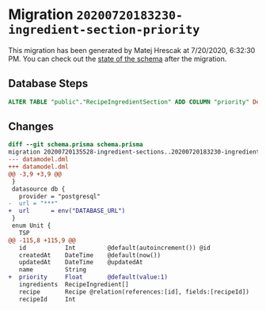 # Migration `20200720183230-ingredient-section-priority`

This migration has been generated by Matej Hrescak at 7/20/2020, 6:32:30 PM.
You can check out the [state of the schema](./schema.prisma) after the migration.

## Database Steps

```sql
ALTER TABLE "public"."RecipeIngredientSection" ADD COLUMN "priority" Decimal(65,30)  NOT NULL DEFAULT 1;
```

## Changes

```diff
diff --git schema.prisma schema.prisma
migration 20200720135528-ingredient-sections..20200720183230-ingredient-section-priority
--- datamodel.dml
+++ datamodel.dml
@@ -3,9 +3,9 @@
 }
 datasource db {
   provider = "postgresql"
-  url = "***"
+  url      = env("DATABASE_URL")
 }
 enum Unit {
   TSP
@@ -115,8 +115,9 @@
   id           Int         @default(autoincrement()) @id
   createdAt    DateTime    @default(now())
   updatedAt    DateTime    @updatedAt
   name         String
+  priority     Float       @default(value:1)
   ingredients  RecipeIngredient[]
   recipe       Recipe @relation(references:[id], fields:[recipeId])
   recipeId     Int
```
